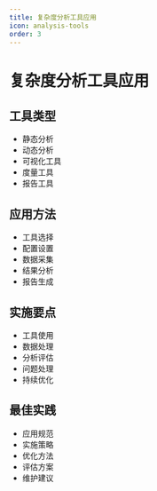 ```yaml
---
title: 复杂度分析工具应用
icon: analysis-tools
order: 3
---
```


# 复杂度分析工具应用

## 工具类型
- 静态分析
- 动态分析
- 可视化工具
- 度量工具
- 报告工具

## 应用方法
- 工具选择
- 配置设置
- 数据采集
- 结果分析
- 报告生成

## 实施要点
- 工具使用
- 数据处理
- 分析评估
- 问题处理
- 持续优化

## 最佳实践
- 应用规范
- 实施策略
- 优化方法
- 评估方案
- 维护建议
